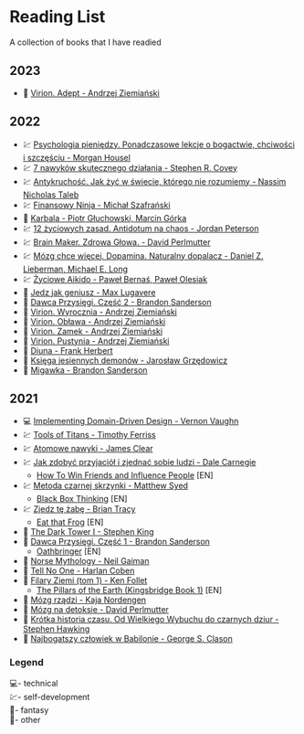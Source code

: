 # Reading List

A collection of books that I have readied

## 2023

- 🐲 [Virion. Adept - Andrzej Ziemiański](https://lubimyczytac.pl/ksiazka/4873571/virion-adept)

## 2022

- 💹 [Psychologia pieniędzy. Ponadczasowe lekcje o bogactwie, chciwości i szczęściu - Morgan Housel](https://lubimyczytac.pl/ksiazka/4976009/psychologia-pieniedzy-ponadczasowe-lekcje-o-bogactwie-chciwosci-i-szczesciu)
- 💹 [7 nawyków skutecznego działania - Stephen R. Covey](https://lubimyczytac.pl/ksiazka/455/7-nawykow-skutecznego-dzialania)
- 💹 [Antykruchość. Jak żyć w świecie, którego nie rozumiemy - Nassim Nicholas Taleb](https://lubimyczytac.pl/ksiazka/4925207/antykruchosc-jak-zyc-w-swiecie-ktorego-nie-rozumiemy)
- 💹 [Finansowy Ninja - Michał Szafrański](https://lubimyczytac.pl/ksiazka/314304/finansowy-ninja)
- 📘 [Karbala - Piotr Głuchowski, Marcin Górka](https://lubimyczytac.pl/ksiazka/264497/karbala)
- 💹 [12 życiowych zasad. Antidotum na chaos - Jordan Peterson](https://lubimyczytac.pl/ksiazka/4855858/12-zyciowych-zasad-antidotum-na-chaos)
- 💹 [Brain Maker. Zdrowa Głowa. - David Perlmutter](https://lubimyczytac.pl/ksiazka/4843247/brain-maker-zdrowa-glowa-jak-bakterie-jelitowe-chronia-mozg)
- 💹 [Mózg chce więcej. Dopamina. Naturalny dopalacz - Daniel Z. Lieberman, Michael E. Long](https://lubimyczytac.pl/ksiazka/4882912/mozg-chce-wiecej-dopamina-naturalny-dopalacz)
- 💹 [Życiowe Aikido - Paweł Bernaś, Paweł Olesiak](https://lubimyczytac.pl/ksiazka/148059/zyciowe-aikido)
- 📘 [Jedz jak geniusz - Max Lugavere](https://lubimyczytac.pl/ksiazka/4989334/jedz-jak-geniusz)
- 🐲 [Dawca Przysięgi. Część 2 - Brandon Sanderson](https://lubimyczytac.pl/ksiazka/4919077/dawca-przysiegi-czesc-2)
- 🐲 [Virion. Wyrocznia - Andrzej Ziemiański](https://lubimyczytac.pl/ksiazka/4801922/virion-wyrocznia)
- 🐲 [Virion. Obława - Andrzej Ziemiański](https://lubimyczytac.pl/ksiazka/4852466/virion-oblawa)
- 🐲 [Virion. Zamek - Andrzej Ziemiański](https://lubimyczytac.pl/ksiazka/4950523/virion-zamek)
- 🐲 [Virion. Pustynia - Andrzej Ziemiański](https://lubimyczytac.pl/ksiazka/4994222/virion-pustynia)
- 🐲 [Diuna - Frank Herbert](https://lubimyczytac.pl/ksiazka/4942534/diuna)
- 📘 [Księga jesiennych demonów - Jarosław Grzędowicz](https://lubimyczytac.pl/ksiazka/222814/ksiega-jesiennych-demonow)
- 🐲 [Migawka - Brandon Sanderson](https://lubimyczytac.pl/ksiazka/4898866/migawka)

## 2021

- 💻 [Implementing Domain-Driven Design - Vernon Vaughn](https://www.amazon.com/Implementing-Domain-Driven-Design-Vaughn-Vernon-ebook/dp/B00BCLEBN8/)
- 💹 [Tools of Titans - Timothy Ferriss](https://www.amazon.com/gp/product/B01HSMRWNU)
- 💹 [Atomowe nawyki - James Clear](https://lubimyczytac.pl/ksiazka/4898707/atomowe-nawyki-drobne-zmiany-niezwykle-efekty)
- 💹 [Jak zdobyć przyjaciół i zjednać sobie ludzi - Dale Carnegie](https://lubimyczytac.pl/ksiazka/50522/jak-zdobyc-przyjaciol-i-zjednac-sobie-ludzi)
  - [How To Win Friends and Influence People](https://www.amazon.com/gp/product/B003WEAI4E) [EN]
- 💹 [Metoda czarnej skrzynki - Matthew Syed](https://lubimyczytac.pl/ksiazka/4964250/metoda-czarnej-skrzynki-zaskakujaca-prawda-o-nauce-na-bledach)
  - [Black Box Thinking](https://www.amazon.com/Black-Box-Thinking-People-Mistakes-But-ebook/dp/B00SI0B8XC) [EN]
- 💹 [Zjedz tę żabę - Brian Tracy](https://lubimyczytac.pl/ksiazka/4854614/zjedz-te-zabe-21-metod-podnoszenia-wydajnosci-w-pracy-i-zwalczania-sklonnosci-do-zwlekania)
  - [Eat that Frog](https://www.amazon.com/Eat-That-Frog-Great-Procrastinating/dp/162656941X) [EN]
- 🐲 [The Dark Tower I - Stephen King](https://www.amazon.com/Dark-Tower-I-Gunslinger-ebook/dp/B018ER7JRC)
- 🐲 [Dawca Przysięgi. Część 1 - Brandon Sanderson](https://lubimyczytac.pl/ksiazka/4919076/dawca-przysiegi-czesc-1)
  - [Oathbringer](https://www.amazon.com/Oathbringer-Book-Three-Stormlight-Archive/dp/076532637X) [EN]
- 📘 [Norse Mythology - Neil Gaiman](https://www.amazon.com/Norse-Mythology-Neil-Gaiman-ebook/dp/B01HQA6EOC/)
- 📘 [Tell No One - Harlan Coben](https://www.amazon.com/Tell-No-One-Harlan-Coben-ebook/dp/B002SXIF4A)
- 📘 [Filary Ziemi (tom 1) - Ken Follet](https://lubimyczytac.pl/ksiazka/4806746/filary-ziemi)
  - [The Pillars of the Earth (Kingsbridge Book 1)](https://www.amazon.com/gp/product/B003TO5GXU) [EN]
- 📘 [Mózg rządzi - Kaja Nordengen](https://lubimyczytac.pl/ksiazka/4815321/mozg-rzadzi-twoj-niezastapiony-narzad)
- 📘 [Mózg na detoksie - David Perlmutter](https://lubimyczytac.pl/ksiazka/4967943/mozg-na-detoksie-oczysc-swoj-umysl-by-sprawniej-myslec-wzmocnic-relacje-i-znalezc-szczescie)
- 📘 [Krótka historia czasu. Od Wielkiego Wybuchu do czarnych dziur -
  Stephen Hawking](https://lubimyczytac.pl/ksiazka/4808886/krotka-historia-czasu-od-wielkiego-wybuchu-do-czarnych-dziur)
- 📘 [Najbogatszy człowiek w Babilonie - George S. Clason](https://lubimyczytac.pl/ksiazka/4377439/najbogatszy-czlowiek-w-babilonie)

### Legend

💻- technical  
💹- self-development  
🐲- fantasy  
📘- other
